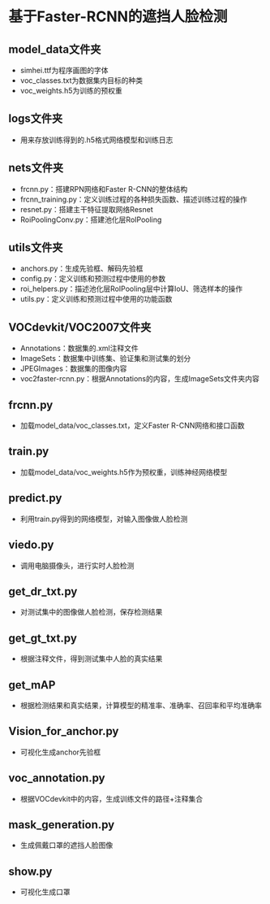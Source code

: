 # 基于Faster-RCNN的遮挡人脸检测

## model_data文件夹
- simhei.ttf为程序画图的字体
- voc_classes.txt为数据集内目标的种类
- voc_weights.h5为训练的预权重

## logs文件夹
- 用来存放训练得到的.h5格式网络模型和训练日志

## nets文件夹
- frcnn.py：搭建RPN网络和Faster R-CNN的整体结构
- frcnn_training.py：定义训练过程的各种损失函数、描述训练过程的操作
- resnet.py：搭建主干特征提取网络Resnet
- RoiPoolingConv.py：搭建池化层RoIPooling

## utils文件夹
- anchors.py：生成先验框、解码先验框
- config.py：定义训练和预测过程中使用的参数
- roi_helpers.py：描述池化层RoIPooling层中计算IoU、筛选样本的操作
- utils.py：定义训练和预测过程中使用的功能函数

## VOCdevkit/VOC2007文件夹
- Annotations：数据集的.xml注释文件
- ImageSets：数据集中训练集、验证集和测试集的划分
- JPEGImages：数据集的图像内容
- voc2faster-rcnn.py：根据Annotations的内容，生成ImageSets文件夹内容

## frcnn.py
- 加载model_data/voc_classes.txt，定义Faster R-CNN网络和接口函数

## train.py
- 加载model_data/voc_weights.h5作为预权重，训练神经网络模型

## predict.py
- 利用train.py得到的网络模型，对输入图像做人脸检测

## viedo.py
- 调用电脑摄像头，进行实时人脸检测

## get_dr_txt.py
- 对测试集中的图像做人脸检测，保存检测结果

## get_gt_txt.py
- 根据注释文件，得到测试集中人脸的真实结果

## get_mAP
- 根据检测结果和真实结果，计算模型的精准率、准确率、召回率和平均准确率

## Vision_for_anchor.py
- 可视化生成anchor先验框

## voc_annotation.py
- 根据VOCdevkit中的内容，生成训练文件的路径+注释集合

## mask_generation.py
- 生成佩戴口罩的遮挡人脸图像

## show.py
- 可视化生成口罩